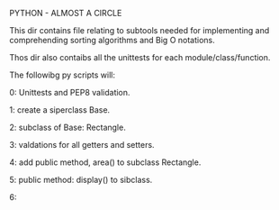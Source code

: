 PYTHON - ALMOST A CIRCLE

This dir contains file relating to subtools needed for implementing and
comprehending sorting algorithms and Big O notations.

Thos dir also contaibs all the unittests for each module/class/function.


The followibg py scripts will:

0: Unittests and PEP8 validation.

1: create a siperclass Base.

2: subclass of Base: Rectangle.

3: valdations for all getters and setters.

4: add public method, area() to subclass Rectangle.

5: public method: display() to sibclass.

6: 